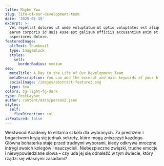 ```yaml
---
title: Maybe You
slug: life-of-our-development-team
date: '2025-01-15'
excerpt: >-
  Vel repellat dolores ut unde voluptatum ut optio voluptates est aliquid. Ut
  earum corporis id Quis esse est galisum officiis accusantium enim et
  asperiores dolore.
featuredImage:
  altText: Thumbnail
  type: ImageBlock
  styles:
    self:
      borderRadius: medium
seo:
  metaTitle: A Day in the Life of Our Development Team
  metaDescription: You can add the excerpt and main keywords of your blog post here.
  socialImage: /images/abstract-feature3.svg
  type: Seo
colors: bg-light-fg-dark
type: PostLayout
author: content/data/person2.json
styles:
  self:
    flexDirection: col
isFeatured: false
---
```


Westwood Academy to elitarna szkoła dla wybranych. Za prestiżem i bogactwem kryją się jednak sekrety, które mogą zniszczyć każdego. Główna bohaterka staje przed trudnymi wyborami, kiedy odkrywa mroczne intrygi swoich kolegów i nauczycieli. Niebezpieczne związki, trudne emocje i niewypowiedziane słowa – czy uda jej się odnaleźć w tym świecie, który rządzi się własnymi zasadami?

